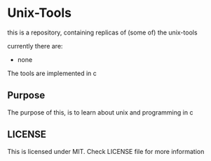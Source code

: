 # Unix-Tools

this is a repository, containing replicas of (some of) the unix-tools

currently there are: 
* none

The tools are implemented in c

## Purpose
The purpose of this, is to learn about unix and programming in c

## LICENSE
This is licensed under MIT. Check LICENSE file for more information